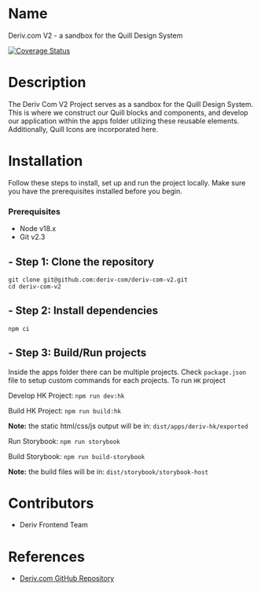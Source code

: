 # Name

Deriv.com V2 - a sandbox for the Quill Design System

[![Coverage Status](https://coveralls.io/repos/github/deriv-com/deriv-com-v2/badge.svg?branch=main)](https://coveralls.io/github/deriv-com/deriv-com-v2?branch=main)

# Description

The Deriv Com V2 Project serves as a sandbox for the Quill Design System. This is where we construct our Quill blocks and components, and develop our application within the apps folder utilizing these reusable elements. Additionally, Quill Icons are incorporated here.

# Installation

Follow these steps to install, set up and run the project locally. Make sure you have the prerequisites installed before you begin.

### Prerequisites

- Node v18.x
- Git v2.3

## - Step 1: Clone the repository 

```
git clone git@github.com:deriv-com/deriv-com-v2.git
cd deriv-com-v2
```


## - Step 2: Install dependencies

```
npm ci
```

## - Step 3: Build/Run projects
Inside the apps folder there can be multiple projects. Check `package.json` file to setup custom commands for each projects. To run `HK` project

Develop HK Project:
`npm run dev:hk`

Build HK Project:
`npm run build:hk`

**Note:** the static html/css/js output will be in: `dist/apps/deriv-hk/exported`

Run Storybook:
`npm run storybook`

Build Storybook:
`npm run build-storybook`

**Note:** the build files will be in: `dist/storybook/storybook-host`

# Contributors

- Deriv Frontend Team

# References

- [Deriv.com GitHub Repository](https://github.com/binary-com/deriv-com)
